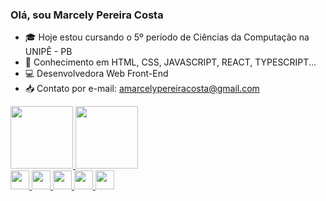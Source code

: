 ### Olá, sou Marcely Pereira Costa

- 🎓 Hoje estou cursando o 5º período de Ciências da Computação na UNIPÊ - PB
- 🧠 Conhecimento em HTML, CSS, JAVASCRIPT, REACT, TYPESCRIPT...
- 💻 Desenvolvedora Web Front-End
- 📥 Contato por e-mail: amarcelypereiracosta@gmail.com

<div>
    <a href="https://github.com/marcelypcosta">
    <img height="100em" src="https://github-readme-stats.vercel.app/api?username=marcelypcosta&show_icons=true&theme=dracula&include_all_commits=true&count_private=true"/> 
    <img height="100em" src="https://github-readme-stats.vercel.app/api/top-langs/?username=marcelypcosta&layout=compact&langs_count=16&theme=dracula"/>
</div>
<div>
    <img height="30" width="30" src="https://cdn.jsdelivr.net/gh/devicons/devicon/icons/html5/html5-original-wordmark.svg" />
    <img height="30" width="30" src="https://cdn.jsdelivr.net/gh/devicons/devicon/icons/css3/css3-original-wordmark.svg" />
    <img height="30" width="30" src="https://cdn.jsdelivr.net/gh/devicons/devicon/icons/javascript/javascript-original.svg" />   
    <img height="30" width="30" src="https://cdn.jsdelivr.net/gh/devicons/devicon/icons/typescript/typescript-original.svg" /> 
    <img height="30" width="30" src="https://cdn.jsdelivr.net/gh/devicons/devicon/icons/react/react-original.svg" /> 
</div>

##

<!--<div>
    <a target="_blank" href="https://www.instagram.com/marcelypcosta8"><img src="https://img.shields.io/badge/Instagram-E4405F?style=for-the-badge&logo=instagram&logoColor=white"></a>
    <a target="_blank" href="https://discord.com/channels/@me"><img src="https://img.shields.io/badge/Discord-7289DA?style=for-the-badge&logo=discord&logoColor=white"></a>
    <a target="_blank" href="https://www.linkedin.com/in marcely-pereira-costa-404b19239"><img src="https://img.shields.io/badge/LinkedIn-0077B5?style=for-the-badge&logo=linkedin&logoColor=white"></a>
</div>-->
